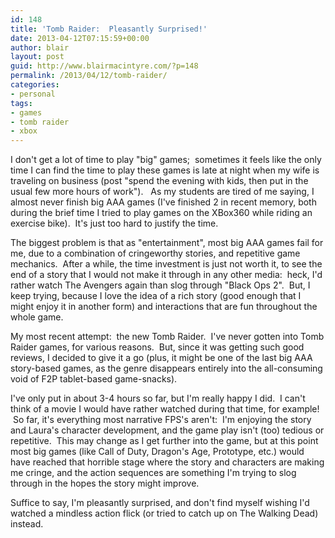 ```yaml
---
id: 148
title: 'Tomb Raider:  Pleasantly Surprised!'
date: 2013-04-12T07:15:59+00:00
author: blair
layout: post
guid: http://www.blairmacintyre.com/?p=148
permalink: /2013/04/12/tomb-raider/
categories:
- personal
tags:
- games
- tomb raider
- xbox
---
```


I don't get a lot of time to play "big" games;  sometimes it feels like the only time I can find the time to play these games is late at night when my wife is traveling on business (post "spend the evening with kids, then put in the usual few more hours of work").   As my students are tired of me saying, I almost never finish big AAA games (I've finished 2 in recent memory, both during the brief time I tried to play games on the XBox360 while riding an exercise bike).  It's just too hard to justify the time.

The biggest problem is that as "entertainment", most big AAA games fail for me, due to a combination of cringeworthy stories, and repetitive game mechanics.  After a while, the time investment is just not worth it, to see the end of a story that I would not make it through in any other media:  heck, I'd rather watch The Avengers again than slog through "Black Ops 2".  But, I keep trying, because I love the idea of a rich story (good enough that I might enjoy it in another form) and interactions that are fun throughout the whole game.

My most recent attempt:  the new Tomb Raider.  I've never gotten into Tomb Raider games, for various reasons.  But, since it was getting such good reviews, I decided to give it a go (plus, it might be one of the last big AAA story-based games, as the genre disappears entirely into the all-consuming void of F2P tablet-based game-snacks).

I've only put in about 3-4 hours so far, but I'm really happy I did.  I can't think of a movie I would have rather watched during that time, for example!  So far, it's everything most narrative FPS's aren't:  I'm enjoying the story and Laura's character development, and the game play isn't (too) tedious or repetitive.  This may change as I get further into the game, but at this point most big games (like Call of Duty, Dragon's Age, Prototype, etc.) would have reached that horrible stage where the story and characters are making me cringe, and the action sequences are something I'm trying to slog through in the hopes the story might improve.

Suffice to say, I'm pleasantly surprised, and don't find myself wishing I'd watched a mindless action flick (or tried to catch up on The Walking Dead) instead.
